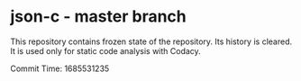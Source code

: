 # json-c - master branch

This repository contains frozen state of the repository.
Its history is cleared. It is used only for static code
analysis with Codacy.

Commit Time: 1685531235